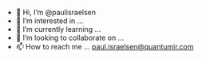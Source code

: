 - 👋 Hi, I’m @paulisraelsen
- 👀 I’m interested in ...
- 🌱 I’m currently learning ...
- 💞️ I’m looking to collaborate on ...
- 📫 How to reach me ... paul.israelsen@quantumir.com

<!---
paulisraelsen/paulisraelsen is a ✨ special ✨ repository because its `README.md` (this file) appears on your GitHub profile.
You can click the Preview link to take a look at your changes.
--->
